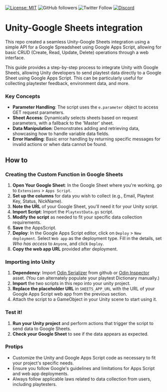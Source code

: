 [![License: MIT](https://img.shields.io/badge/License-MIT-yellow.svg)](https://opensource.org/licenses/MIT) ![GitHub followers](https://img.shields.io/github/followers/DorkToast?style=social) ![Twitter Follow](https://img.shields.io/twitter/follow/dorktoast?style=social) [![Discord](https://img.shields.io/discord/539176606468669440?label=discord)](https://discord.gg/jvZkahu)

# Unity-Google Sheets integration
This repo created a seamless Unity-Google Sheets integration using a simple API for a Google Spreadsheet using Google Apps Script, allowing for basic CRUD (Create, Read, Update, Delete) operations through a web interface.

This guide provides a step-by-step process to integrate Unity with Google Sheets, allowing Unity developers to send playtest data directly to a Google Sheet using Google Apps Script. This can be particularly useful for collecting playtester feedback, environment data, and more.

### Key Concepts

-   **Parameter Handling**: The script uses the `e.parameter` object to access GET request parameters.
-   **Sheet Access**: Dynamically selects sheets based on request parameters, with a fallback to the 'Master' sheet.
-   **Data Manipulation**: Demonstrates adding and retrieving data, showcasing how to handle variable data fields.
-   **Error Handling**: Basic error handling by returning specific messages for invalid actions or when data cannot be found.

## How to

### Creating the Custom Function in Google Sheets

1.  **Open Your Google Sheet**: In the Google Sheet where you're working, go to `Extensions` > `Apps Script`.
2.  **Set up the columns** for data you wish to collect (e.g., Email, Playtest Key, Status, NickName).
3.  **Note the URL** of your Google Sheet, you'll need it for your Unity script. 
4.  **Import Script**: Import the `PlaytestData.gs` script.
5. **Modify the script** as needed to fit your specific data collection requirements.
6. **Save** the AppsScript.
7. **Deploy**: In the Google Apps Script editor, click on `Deploy` > `New deployment`. Select `Web app` as the deployment type. Fill in the details, set *Who has access* to `Anyone`, and click `Deploy`.
8.  **Copy the web app URL** provided after deployment.

### Importing into Unity

1. **Dependency**: Import [Odin Serializer](https://github.com/TeamSirenix/odin-serializer) from github or [Odin Inspector](https://odininspector.com/) asset. (You can alternately populate your playtest Dictionary manually.)
2. **Import** the two scripts in this repo into your unity project.
3. **Replace the placeholder URL** in `SHEETS_APP_URL` with the URL of your Google Apps Script web app from the previous section.
4.   Attach the script to a GameObject in your Unity scene to start using it.

### Test it!

1.  **Run your Unity project** and perform actions that trigger the script to send data to Google Sheets.
2.  **Check your Google Sheet** to see if the data appears as expected.

### Protips

-   Customize the Unity and Google Apps Script code as necessary to fit your project's specific needs.
-   Ensure you follow Google's guidelines and limitations for Apps Script and web app deployments.
-   Always follow applicable laws related to data collection from users, including playtesters.

